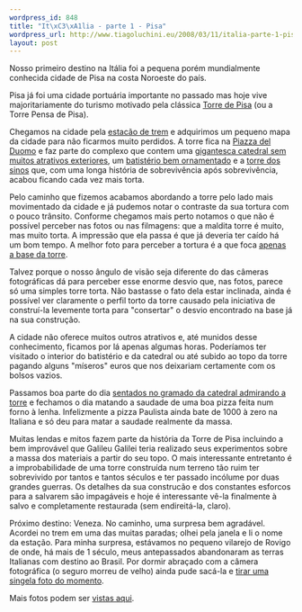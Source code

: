 ```yaml
--- 
wordpress_id: 848
title: "It\xC3\xA1lia - parte 1 - Pisa"
wordpress_url: http://www.tiagoluchini.eu/2008/03/11/italia-parte-1-pisa/
layout: post
---
```

Nosso primeiro destino na Itália foi a pequena porém mundialmente conhecida cidade de Pisa na costa Noroeste do país.

Pisa já foi uma cidade portuária importante no passado mas hoje vive majoritariamente do turismo motivado pela clássica <a href="http://picasaweb.google.com/luchini/Mar08PisaItLia/photo#5176214807608556706" target="_blank">Torre de Pisa</a> (ou a Torre Pensa de Pisa).

Chegamos na cidade pela <a href="http://picasaweb.google.com/luchini/Mar08PisaItLia/photo#5176214524140715058" target="_blank">estacão de trem</a> e adquirimos um pequeno mapa da cidade para não ficarmos muito perdidos. A torre fica na <a href="http://picasaweb.google.com/luchini/Mar08PisaItLia/photo#5176214683054505074" target="_blank">Piazza del Duomo</a> e faz parte do complexo que contem uma <a href="http://picasaweb.google.com/luchini/Mar08PisaItLia/photo#5176215185565678930" target="_blank">gigantesca catedral sem muitos atrativos exteriores</a>, um <a href="http://picasaweb.google.com/luchini/Mar08PisaItLia/photo#5176215563522801186" target="_blank">batistério bem ornamentado</a> e a <a href="http://picasaweb.google.com/luchini/Mar08PisaItLia/photo#5176215511983193602" target="_blank">torre dos sinos</a> que, com uma longa história de sobrevivência após sobrevivência, acabou ficando cada vez mais torta.

Pelo caminho que fizemos acabamos abordando a torre pelo lado mais movimentado da cidade e já pudemos notar o contraste da sua tortura com o pouco trânsito. Conforme chegamos mais perto notamos o que não é possível perceber nas fotos ou nas filmagens: que a maldita torre é muito, mas muito torta. A impressão que ela passa é que já deveria ter caído há um bom tempo. A melhor foto para perceber a tortura é a que foca <a href="http://picasaweb.google.com/luchini/Mar08PisaItLia/photo#5176214717414243458" target="_blank">apenas a base da torre</a>.

Talvez porque o nosso ângulo de visão seja diferente do das câmeras fotográficas dá para perceber esse enorme desvio que, nas fotos, parece só uma simples torre torta. Não bastasse o fato dela estar inclinada, ainda é possível ver claramente o perfil torto da torre causado pela iniciativa de construí-la levemente torta para "consertar" o desvio encontrado na base já na sua construção.

A cidade não oferece muitos outros atrativos e, até munidos desse conhecimento, ficamos por lá apenas algumas horas. Poderíamos ter visitado o interior do batistério e da catedral ou até subido ao topo da torre pagando alguns "míseros" euros que nos deixariam certamente com os bolsos vazios.

Passamos boa parte do dia <a href="http://picasaweb.google.com/luchini/Mar08PisaItLia/photo#5176215391724109234" target="_blank">sentados no gramado da catedral admirando a torre</a> e fechamos o dia matando a saudade de uma boa pizza feita num forno à lenha. Infelizmente a pizza Paulista ainda bate de 1000 à zero na Italiana e só deu para matar a saudade realmente da massa.

Muitas lendas e mitos fazem parte da história da Torre de Pisa incluindo a bem improvável que Galileu Galilei teria realizado seus experimentos sobre a massa dos materiais a partir do seu topo. O mais interessante entretanto é a improbabilidade de uma torre construída num terreno tão ruim ter sobrevivido por tantos e tantos séculos e ter passado incólume por duas grandes guerras. Os detalhes da sua construcão e dos constantes esforcos para a salvarem são impagáveis e hoje é interessante vê-la finalmente à salvo e completamente restaurada (sem endireitá-la, claro).

Próximo destino: Veneza. No caminho, uma surpresa bem agradável. Acordei no trem em uma das muitas paradas; olhei pela janela e li o nome da estação. Para minha surpresa, estávamos no pequeno vilarejo de Rovigo de onde, há mais de 1 século, meus antepassados abandonaram as terras Italianas com destino ao Brasil. Por dormir abraçado com a câmera fotográfica (o seguro morreu de velho) ainda pude sacá-la e <a href="http://picasaweb.google.com/luchini/Mar08PisaItLia/photo#5176215623652343362" target="_blank">tirar uma singela foto do momento</a>.

Mais fotos podem ser <a href="http://picasaweb.google.com/luchini/Mar08PisaItLia" target="_blank">vistas aqui</a>.
